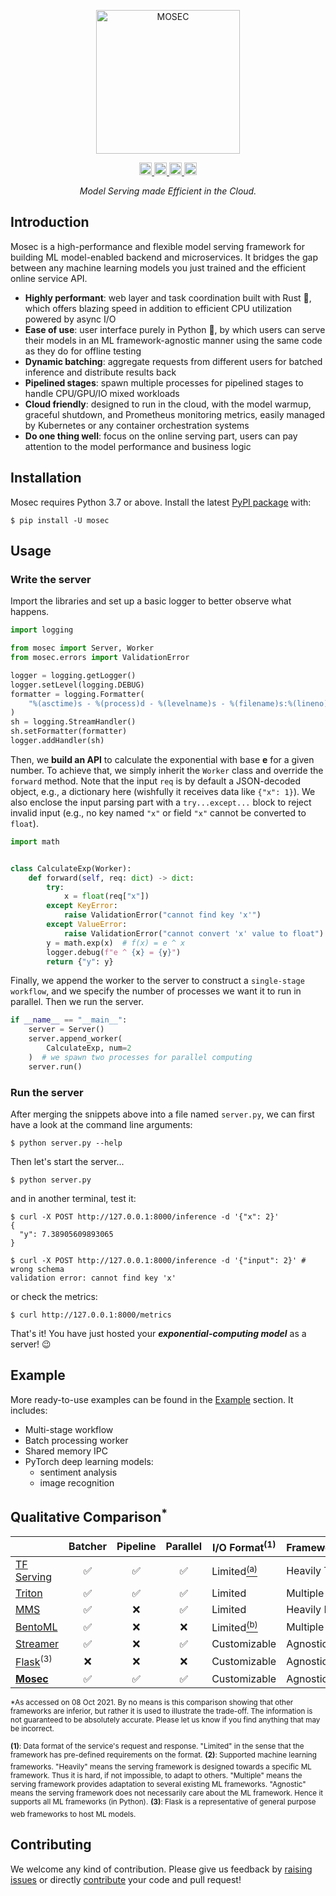 <p align="center">
  <img src="https://user-images.githubusercontent.com/38581401/134487662-49733d45-2ba0-4c19-aa07-1f43fd35c453.png" height="230" alt="MOSEC" />
</p>

<p align="center">
  <a href="https://pypi.org/project/mosec/">
      <img src="https://badge.fury.io/py/mosec.svg" alt="PyPI version" height="20">
  </a>
  <a href="https://pepy.tech/project/mosec">
      <img src="https://pepy.tech/badge/mosec/month" alt="PyPi Downloads" height="20">
  </a>
  <a href="https://tldrlegal.com/license/apache-license-2.0-(apache-2.0)">
      <img src="https://img.shields.io/github/license/mosecorg/mosec" alt="License" height="20">
  </a>
  <a href="https://github.com/mosecorg/mosec/actions/workflows/check.yml?query=workflow%3A%22lint+and+test%22+branch%3Amain">
      <img src="https://github.com/mosecorg/mosec/actions/workflows/check.yml/badge.svg?branch=main" alt="Check status" height="20">
  </a>
</p>

<p align="center">
  <i>Model Serving made Efficient in the Cloud.</i>
</p>

## Introduction

Mosec is a high-performance and flexible model serving framework for building ML model-enabled backend and microservices. It bridges the gap between any machine learning models you just trained and the efficient online service API.

- **Highly performant**: web layer and task coordination built with Rust 🦀, which offers blazing speed in addition to efficient CPU utilization powered by async I/O
- **Ease of use**: user interface purely in Python 🐍, by which users can serve their models in an ML framework-agnostic manner using the same code as they do for offline testing
- **Dynamic batching**: aggregate requests from different users for batched inference and distribute results back
- **Pipelined stages**: spawn multiple processes for pipelined stages to handle CPU/GPU/IO mixed workloads
- **Cloud friendly**: designed to run in the cloud, with the model warmup, graceful shutdown, and Prometheus monitoring metrics, easily managed by Kubernetes or any container orchestration systems
- **Do one thing well**: focus on the online serving part, users can pay attention to the model performance and business logic

## Installation

Mosec requires Python 3.7 or above. Install the latest [PyPI package](https://pypi.org/project/mosec/) with:

```shell
$ pip install -U mosec
```

## Usage

### Write the server

Import the libraries and set up a basic logger to better observe what happens.

```python
import logging

from mosec import Server, Worker
from mosec.errors import ValidationError

logger = logging.getLogger()
logger.setLevel(logging.DEBUG)
formatter = logging.Formatter(
    "%(asctime)s - %(process)d - %(levelname)s - %(filename)s:%(lineno)s - %(message)s"
)
sh = logging.StreamHandler()
sh.setFormatter(formatter)
logger.addHandler(sh)
```

Then, we **build an API** to calculate the exponential with base **e** for a given number. To achieve that, we simply inherit the `Worker` class and override the `forward` method. Note that the input `req` is by default a JSON-decoded object, e.g., a dictionary here (wishfully it receives data like `{"x": 1}`). We also enclose the input parsing part with a `try...except...` block to reject invalid input (e.g., no key named `"x"` or field `"x"` cannot be converted to `float`).

```python
import math


class CalculateExp(Worker):
    def forward(self, req: dict) -> dict:
        try:
            x = float(req["x"])
        except KeyError:
            raise ValidationError("cannot find key 'x'")
        except ValueError:
            raise ValidationError("cannot convert 'x' value to float")
        y = math.exp(x)  # f(x) = e ^ x
        logger.debug(f"e ^ {x} = {y}")
        return {"y": y}
```

Finally, we append the worker to the server to construct a `single-stage workflow`, and we specify the number of processes we want it to run in parallel. Then we run the server.

```python
if __name__ == "__main__":
    server = Server()
    server.append_worker(
        CalculateExp, num=2
    )  # we spawn two processes for parallel computing
    server.run()

```

### Run the server

After merging the snippets above into a file named `server.py`, we can first have a look at the command line arguments:

```shell
$ python server.py --help
```

Then let's start the server...

```shell
$ python server.py
```

and in another terminal, test it:

```shell
$ curl -X POST http://127.0.0.1:8000/inference -d '{"x": 2}'
{
  "y": 7.38905609893065
}

$ curl -X POST http://127.0.0.1:8000/inference -d '{"input": 2}' # wrong schema
validation error: cannot find key 'x'
```

or check the metrics:

```shell
$ curl http://127.0.0.1:8000/metrics
```

That's it! You have just hosted your **_exponential-computing model_** as a server! 😉

## Example

More ready-to-use examples can be found in the [Example](https://mosecorg.github.io/mosec/example) section. It includes:

- Multi-stage workflow
- Batch processing worker
- Shared memory IPC
- PyTorch deep learning models:
  - sentiment analysis
  - image recognition

## Qualitative Comparison<sup>\*</sup>

|                                                             | Batcher | Pipeline | Parallel | I/O Format<sup>(1)</sup>                                                                                                                    | Framework<sup>(2)</sup> | Backend | Activity                                                                      |
| ----------------------------------------------------------- | :-----: | :------: | :------: | ------------------------------------------------------------------------------------------------------------------------------------------- | ----------------------- | ------- | ----------------------------------------------------------------------------- |
| [TF Serving](https://github.com/tensorflow/serving)         |    ✅    |    ✅     |    ✅     | Limited<a href="https://github.com/tensorflow/serving/blob/master/tensorflow_serving/g3doc/api_rest.md#request-format-1"><sup>(a)</sup></a> | Heavily TF              | C++     | ![](https://img.shields.io/github/last-commit/tensorflow/serving)             |
| [Triton](https://github.com/triton-inference-server/server) |    ✅    |    ✅     |    ✅     | Limited                                                                                                                                     | Multiple                | C++     | ![](https://img.shields.io/github/last-commit/triton-inference-server/server) |
| [MMS](https://github.com/awslabs/multi-model-server)        |    ✅    |    ❌     |    ✅     | Limited                                                                                                                                     | Heavily MX              | Java    | ![](https://img.shields.io/github/last-commit/awslabs/multi-model-server)     |
| [BentoML](https://github.com/bentoml/BentoML)               |    ✅    |    ❌     |    ❌     | Limited<a href="https://docs.bentoml.org/en/latest/concepts.html#api-function-return-value"><sup>(b)</sup></a>                              | Multiple                | Python  | ![](https://img.shields.io/github/last-commit/bentoml/BentoML)                |
| [Streamer](https://github.com/ShannonAI/service-streamer)   |    ✅    |    ❌     |    ✅     | Customizable                                                                                                                                | Agnostic                | Python  | ![](https://img.shields.io/github/last-commit/ShannonAI/service-streamer)     |
| [Flask](https://github.com/pallets/flask)<sup>(3)</sup>     |    ❌    |    ❌     |    ❌     | Customizable                                                                                                                                | Agnostic                | Python  | ![](https://img.shields.io/github/last-commit/pallets/flask)                  |
| **[Mosec](https://github.com/mosecorg/mosec)**              |    ✅    |    ✅     |    ✅     | Customizable                                                                                                                                | Agnostic                | Rust    | ![](https://img.shields.io/github/last-commit/mosecorg/mosec)                 |

<sup>\*As accessed on 08 Oct 2021. By no means is this comparison showing that other frameworks are inferior, but rather it is used to illustrate the trade-off. The information is not guaranteed to be absolutely accurate. Please let us know if you find anything that may be incorrect.</sup>

<sup>**(1)**: Data format of the service's request and response. "Limited" in the sense that the framework has pre-defined requirements on the format.</sup>
<sup>**(2)**: Supported machine learning frameworks. "Heavily" means the serving framework is designed towards a specific ML framework. Thus it is hard, if not impossible, to adapt to others. "Multiple" means the serving framework provides adaptation to several existing ML frameworks. "Agnostic" means the serving framework does not necessarily care about the ML framework. Hence it supports all ML frameworks (in Python).</sup>
<sup>**(3)**: Flask is a representative of general purpose web frameworks to host ML models.</sup>

## Contributing

We welcome any kind of contribution. Please give us feedback by [raising issues](https://github.com/mosecorg/mosec/issues/new/choose) or directly [contribute](https://mosecorg.github.io/mosec/contributing) your code and pull request!
